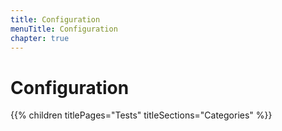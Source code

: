 ```yaml
---
title: Configuration
menuTitle: Configuration
chapter: true
---
```


# Configuration

{{% children titlePages="Tests" titleSections="Categories" %}}
